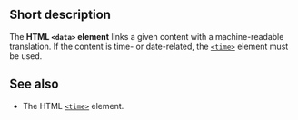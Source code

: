 ## Short description

The **HTML `<data>` element** links a given content with a
machine-readable translation. If the content is time- or date-related,
the [`<time>`](/en-US/docs/Web/HTML/Element/time)
element must be used.

## See also

- The HTML [`<time>`](/en-US/docs/Web/HTML/Element/time) element.
